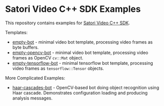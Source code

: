 # Satori Video C++ SDK Examples

This repository contains examples for [Satori Video C++ SDK](https://github.com/satori-com/satori-video-sdk-cpp).

Templates:

* [empty-bot](empty-bot) - minimal video bot template, processing video frames as byte buffers.
* [empty-opencv-bot](empty-opencv-bot) - minimal video bot template, processing video frames as OpenCV `cv::Mat` object.
* [empty-tensorflow-bot](empty-tensorflow-bot) - minimal tensorflow bot template, processing video frames as
  `tensorflow::Tensor` objects.
  
More Complicated Examples:

* [haar-cascades-bot](haar-cascades-bot) - OpenCV-based bot doing object recognition using Haar cascade. 
  Demonstrates configuration loading and producing analysis messages.

